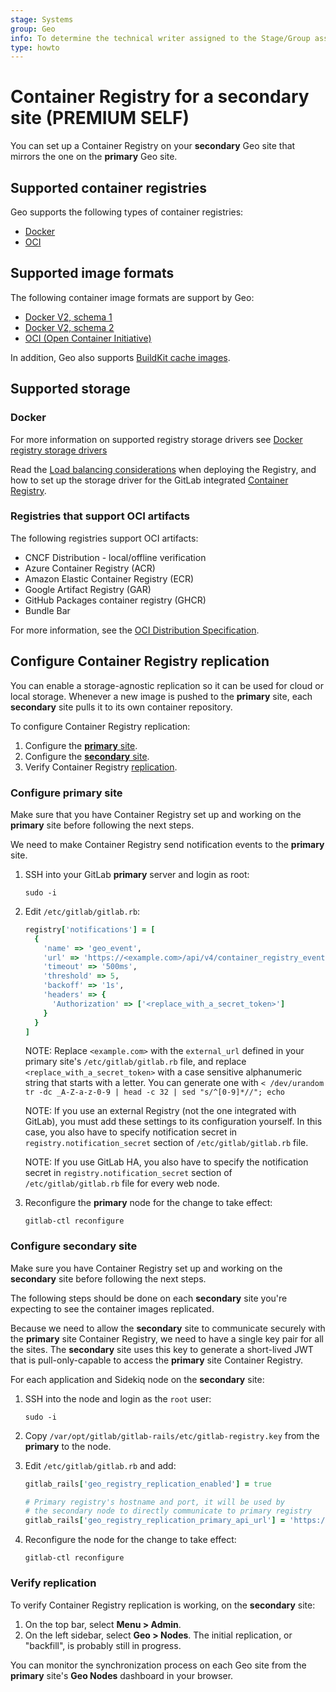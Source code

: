 ```yaml
---
stage: Systems
group: Geo
info: To determine the technical writer assigned to the Stage/Group associated with this page, see https://about.gitlab.com/handbook/engineering/ux/technical-writing/#assignments
type: howto
---
```


# Container Registry for a secondary site **(PREMIUM SELF)**

You can set up a Container Registry on your **secondary** Geo site that mirrors the one on the **primary** Geo site.

## Supported container registries

Geo supports the following types of container registries:

- [Docker](https://docs.docker.com/registry/)
- [OCI](https://github.com/opencontainers/distribution-spec/blob/main/spec.md)

## Supported image formats

The following container image formats are support by Geo:

- [Docker V2, schema 1](https://docs.docker.com/registry/spec/manifest-v2-1/)
- [Docker V2, schema 2](https://docs.docker.com/registry/spec/manifest-v2-2/)
- [OCI (Open Container Initiative)](https://github.com/opencontainers/image-spec)

In addition, Geo also supports [BuildKit cache images](https://github.com/moby/buildkit).

## Supported storage

### Docker

For more information on supported registry storage drivers see
[Docker registry storage drivers](https://docs.docker.com/registry/storage-drivers/)

Read the [Load balancing considerations](https://docs.docker.com/registry/deploying/#load-balancing-considerations)
when deploying the Registry, and how to set up the storage driver for the GitLab integrated
[Container Registry](../../packages/container_registry.md#use-object-storage).

### Registries that support OCI artifacts

The following registries support OCI artifacts:

- CNCF Distribution - local/offline verification
- Azure Container Registry (ACR)
- Amazon Elastic Container Registry (ECR)
- Google Artifact Registry (GAR)
- GitHub Packages container registry (GHCR)
- Bundle Bar

For more information, see the [OCI Distribution Specification](https://github.com/opencontainers/distribution-spec).

## Configure Container Registry replication

You can enable a storage-agnostic replication so it
can be used for cloud or local storage. Whenever a new image is pushed to the
**primary** site, each **secondary** site pulls it to its own container
repository.

To configure Container Registry replication:

1. Configure the [**primary** site](#configure-primary-site).
1. Configure the [**secondary** site](#configure-secondary-site).
1. Verify Container Registry [replication](#verify-replication).

### Configure **primary** site

Make sure that you have Container Registry set up and working on
the **primary** site before following the next steps.

We need to make Container Registry send notification events to the
**primary** site.

1. SSH into your GitLab **primary** server and login as root:

   ```shell
   sudo -i
   ```

1. Edit `/etc/gitlab/gitlab.rb`:

   ```ruby
   registry['notifications'] = [
     {
       'name' => 'geo_event',
       'url' => 'https://<example.com>/api/v4/container_registry_event/events',
       'timeout' => '500ms',
       'threshold' => 5,
       'backoff' => '1s',
       'headers' => {
         'Authorization' => ['<replace_with_a_secret_token>']
       }
     }
   ]
   ```

   NOTE:
   Replace `<example.com>` with the `external_url` defined in your primary site's `/etc/gitlab/gitlab.rb` file, and
   replace `<replace_with_a_secret_token>` with a case sensitive alphanumeric string
   that starts with a letter. You can generate one with `< /dev/urandom tr -dc _A-Z-a-z-0-9 | head -c 32 | sed "s/^[0-9]*//"; echo`

   NOTE:
   If you use an external Registry (not the one integrated with GitLab), you must add
   these settings to its configuration yourself. In this case, you also have to specify
   notification secret in `registry.notification_secret` section of
   `/etc/gitlab/gitlab.rb` file.

   NOTE:
   If you use GitLab HA, you also have to specify
   the notification secret in `registry.notification_secret` section of
   `/etc/gitlab/gitlab.rb` file for every web node.

1. Reconfigure the **primary** node for the change to take effect:

   ```shell
   gitlab-ctl reconfigure
   ```

### Configure **secondary** site

Make sure you have Container Registry set up and working on
the **secondary** site before following the next steps.

The following steps should be done on each **secondary** site you're
expecting to see the container images replicated.

Because we need to allow the **secondary** site to communicate securely with
the **primary** site Container Registry, we need to have a single key
pair for all the sites. The **secondary** site uses this key to
generate a short-lived JWT that is pull-only-capable to access the
**primary** site Container Registry.

For each application and Sidekiq node on the **secondary** site:

1. SSH into the node and login as the `root` user:

   ```shell
   sudo -i
   ```

1. Copy `/var/opt/gitlab/gitlab-rails/etc/gitlab-registry.key` from the **primary** to the node.

1. Edit `/etc/gitlab/gitlab.rb` and add:

   ```ruby
   gitlab_rails['geo_registry_replication_enabled'] = true

   # Primary registry's hostname and port, it will be used by
   # the secondary node to directly communicate to primary registry
   gitlab_rails['geo_registry_replication_primary_api_url'] = 'https://primary.example.com:5050/'
   ```

1. Reconfigure the node for the change to take effect:

   ```shell
   gitlab-ctl reconfigure
   ```

### Verify replication

To verify Container Registry replication is working, on the **secondary** site:

1. On the top bar, select **Menu > Admin**.
1. On the left sidebar, select **Geo > Nodes**.
   The initial replication, or "backfill", is probably still in progress.

You can monitor the synchronization process on each Geo site from the **primary** site's **Geo Nodes** dashboard in your browser.

